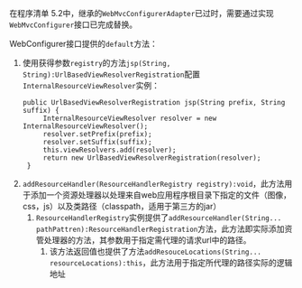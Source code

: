 在程序清单 5.2中，继承的`WebMvcConfigurerAdapter`已过时，需要通过实现`WebMvcConfigurer`接口已完成替换。

WebConfigurer接口提供的`default`方法：
1. 使用获得参数`registry`的方法`jsp(String, String):UrlBasedViewResolverRegistration`配置`InternalResourceViewResolver`实例：
   ```
   public UrlBasedViewResolverRegistration jsp(String prefix, String suffix) {
		InternalResourceViewResolver resolver = new InternalResourceViewResolver();
		resolver.setPrefix(prefix);
		resolver.setSuffix(suffix);
		this.viewResolvers.add(resolver);
		return new UrlBasedViewResolverRegistration(resolver);
	}
   ```
2. `addResourceHandler(ResourceHandlerRegistry registry):void`，此方法用于添加一个资源处理器以处理来自web应用程序根目录下指定的文件（图像，css，js）以及类路径（classpath，适用于第三方的jar）
	1. `ResourceHandlerRegistry`实例提供了`addResourceHandler(String... pathPattren):ResourceHandlerRegistration`方法，此方法即实际添加资管处理器的方法，其参数用于指定需代理的请求url中的路径。
		1. 该方法返回值也提供了方法`addResouceLocations(String... resourceLocations):this`，此方法用于指定所代理的路径实际的逻辑地址